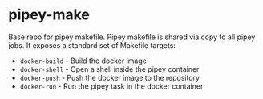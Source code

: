# pipey-make

Base repo for pipey makefile. Pipey makefile is shared via copy to all pipey jobs. It exposes a standard set of 
Makefile targets:

* `docker-build` - Build the docker image
* `docker-shell` - Open a shell inside the pipey container
* `docker-push` - Push the docker image to the repository
* `docker-run` - Run the pipey task in the docker container


